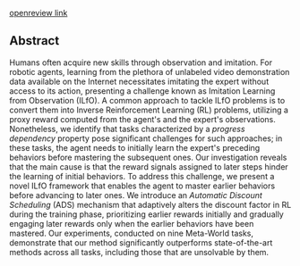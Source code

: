[openreview link](https://openreview.net/forum?id=pPJTQYOpNI)


## Abstract
Humans often acquire new skills through observation and imitation.
For robotic agents, learning from the plethora of unlabeled video demonstration data available on the Internet necessitates imitating the expert without access to its action, presenting a challenge known as Imitation Learning from Observation (ILfO).
A common approach to tackle ILfO problems is to convert them into Inverse Reinforcement Learning (RL) problems, utilizing a proxy reward computed from the agent's and the expert's observations.
Nonetheless, we identify that tasks characterized by a *progress dependency* property pose significant challenges for such approaches; in these tasks, the agent needs to initially learn the expert's preceding behaviors before mastering the subsequent ones.
Our investigation reveals that the main cause is that the reward signals assigned to later steps hinder the learning of initial behaviors.
To address this challenge, we present a novel ILfO framework that enables the agent to master earlier behaviors before advancing to later ones.
We introduce an *Automatic Discount Scheduling* (ADS) mechanism that adaptively alters the discount factor in RL  during the training phase, prioritizing earlier rewards initially and gradually engaging later rewards only when the earlier behaviors have been mastered.
Our experiments, conducted on nine Meta-World tasks, demonstrate that our method significantly outperforms state-of-the-art methods across all tasks, including those that are unsolvable by them.
